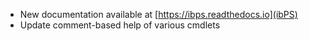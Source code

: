 - New documentation available at [https://ibps.readthedocs.io](ibPS)
- Update comment-based help of various cmdlets